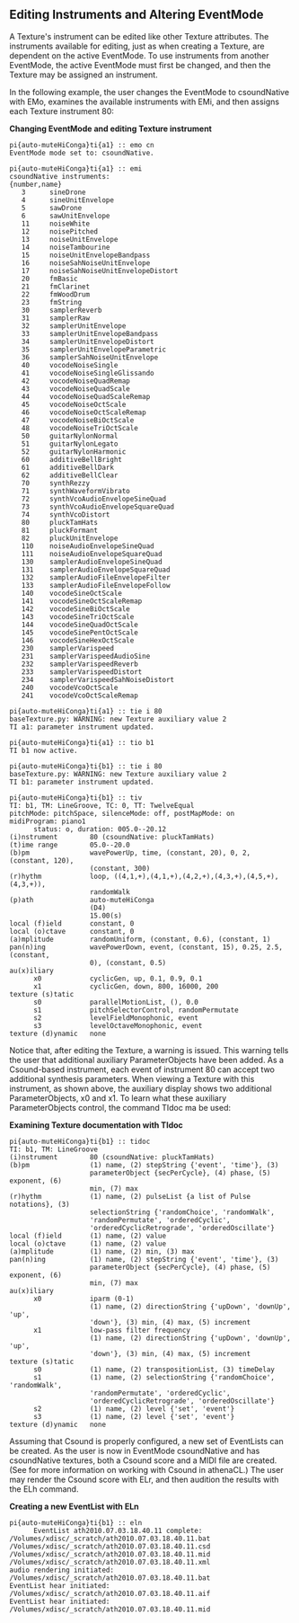## Editing Instruments and Altering EventMode

A Texture's instrument can be edited like other Texture attributes. The instruments available for editing, just as when creating a Texture, are dependent on the active EventMode. To use instruments from another EventMode, the active EventMode must first be changed, and then the Texture may be assigned an instrument.
      
In the following example, the user changes the EventMode to csoundNative with EMo, examines the available instruments with EMi, and then assigns each Texture instrument 80:
      

**Changing EventMode and editing Texture instrument**

```
pi{auto-muteHiConga}ti{a1} :: emo cn
EventMode mode set to: csoundNative.

pi{auto-muteHiConga}ti{a1} :: emi
csoundNative instruments:
{number,name}
   3      sineDrone                        
   4      sineUnitEnvelope                 
   5      sawDrone                         
   6      sawUnitEnvelope                  
   11     noiseWhite                       
   12     noisePitched                     
   13     noiseUnitEnvelope                
   14     noiseTambourine                  
   15     noiseUnitEnvelopeBandpass        
   16     noiseSahNoiseUnitEnvelope        
   17     noiseSahNoiseUnitEnvelopeDistort 
   20     fmBasic                          
   21     fmClarinet                       
   22     fmWoodDrum                       
   23     fmString                         
   30     samplerReverb                    
   31     samplerRaw                       
   32     samplerUnitEnvelope              
   33     samplerUnitEnvelopeBandpass      
   34     samplerUnitEnvelopeDistort       
   35     samplerUnitEnvelopeParametric    
   36     samplerSahNoiseUnitEnvelope      
   40     vocodeNoiseSingle                
   41     vocodeNoiseSingleGlissando       
   42     vocodeNoiseQuadRemap             
   43     vocodeNoiseQuadScale             
   44     vocodeNoiseQuadScaleRemap        
   45     vocodeNoiseOctScale              
   46     vocodeNoiseOctScaleRemap         
   47     vocodeNoiseBiOctScale            
   48     vocodeNoiseTriOctScale           
   50     guitarNylonNormal                
   51     guitarNylonLegato                
   52     guitarNylonHarmonic              
   60     additiveBellBright               
   61     additiveBellDark                 
   62     additiveBellClear                
   70     synthRezzy                       
   71     synthWaveformVibrato             
   72     synthVcoAudioEnvelopeSineQuad    
   73     synthVcoAudioEnvelopeSquareQuad  
   74     synthVcoDistort                  
   80     pluckTamHats                     
   81     pluckFormant                     
   82     pluckUnitEnvelope                
   110    noiseAudioEnvelopeSineQuad       
   111    noiseAudioEnvelopeSquareQuad     
   130    samplerAudioEnvelopeSineQuad     
   131    samplerAudioEnvelopeSquareQuad   
   132    samplerAudioFileEnvelopeFilter   
   133    samplerAudioFileEnvelopeFollow   
   140    vocodeSineOctScale               
   141    vocodeSineOctScaleRemap          
   142    vocodeSineBiOctScale             
   143    vocodeSineTriOctScale            
   144    vocodeSineQuadOctScale           
   145    vocodeSinePentOctScale           
   146    vocodeSineHexOctScale            
   230    samplerVarispeed                 
   231    samplerVarispeedAudioSine        
   232    samplerVarispeedReverb           
   233    samplerVarispeedDistort          
   234    samplerVarispeedSahNoiseDistort  
   240    vocodeVcoOctScale                
   241    vocodeVcoOctScaleRemap              

pi{auto-muteHiConga}ti{a1} :: tie i 80
baseTexture.py: WARNING: new Texture auxiliary value 2 
TI a1: parameter instrument updated.

pi{auto-muteHiConga}ti{a1} :: tio b1
TI b1 now active.

pi{auto-muteHiConga}ti{b1} :: tie i 80
baseTexture.py: WARNING: new Texture auxiliary value 2 
TI b1: parameter instrument updated.

pi{auto-muteHiConga}ti{b1} :: tiv
TI: b1, TM: LineGroove, TC: 0, TT: TwelveEqual
pitchMode: pitchSpace, silenceMode: off, postMapMode: on
midiProgram: piano1
      status: o, duration: 005.0--20.12
(i)nstrument        80 (csoundNative: pluckTamHats)
(t)ime range        05.0--20.0
(b)pm               wavePowerUp, time, (constant, 20), 0, 2, (constant, 120),
                    (constant, 300)
(r)hythm            loop, ((4,1,+),(4,1,+),(4,2,+),(4,3,+),(4,5,+),(4,3,+)),
                    randomWalk
(p)ath              auto-muteHiConga
                    (D4)
                    15.00(s)
local (f)ield       constant, 0
local (o)ctave      constant, 0
(a)mplitude         randomUniform, (constant, 0.6), (constant, 1)
pan(n)ing           wavePowerDown, event, (constant, 15), 0.25, 2.5, (constant,
                    0), (constant, 0.5)
au(x)iliary
      x0            cyclicGen, up, 0.1, 0.9, 0.1
      x1            cyclicGen, down, 800, 16000, 200
texture (s)tatic
      s0            parallelMotionList, (), 0.0
      s1            pitchSelectorControl, randomPermutate
      s2            levelFieldMonophonic, event
      s3            levelOctaveMonophonic, event
texture (d)ynamic   none
```

Notice that, after editing the Texture, a warning is issued. This warning tells the user that additional auxiliary ParameterObjects have been added. As a Csound-based instrument, each event of instrument 80 can accept two additional synthesis parameters. When viewing a Texture with this instrument, as shown above, the auxiliary display shows two additional ParameterObjects, x0 and x1. To learn what these auxiliary ParameterObjects control, the command TIdoc ma be used:
      

**Examining Texture documentation with TIdoc**

```
pi{auto-muteHiConga}ti{b1} :: tidoc
TI: b1, TM: LineGroove
(i)nstrument        80 (csoundNative: pluckTamHats)
(b)pm               (1) name, (2) stepString {'event', 'time'}, (3)
                    parameterObject {secPerCycle}, (4) phase, (5) exponent, (6)
                    min, (7) max
(r)hythm            (1) name, (2) pulseList {a list of Pulse notations}, (3)
                    selectionString {'randomChoice', 'randomWalk',
                    'randomPermutate', 'orderedCyclic',
                    'orderedCyclicRetrograde', 'orderedOscillate'}
local (f)ield       (1) name, (2) value
local (o)ctave      (1) name, (2) value
(a)mplitude         (1) name, (2) min, (3) max
pan(n)ing           (1) name, (2) stepString {'event', 'time'}, (3)
                    parameterObject {secPerCycle}, (4) phase, (5) exponent, (6)
                    min, (7) max
au(x)iliary
      x0            iparm (0-1)
                    (1) name, (2) directionString {'upDown', 'downUp', 'up',
                    'down'}, (3) min, (4) max, (5) increment
      x1            low-pass filter frequency
                    (1) name, (2) directionString {'upDown', 'downUp', 'up',
                    'down'}, (3) min, (4) max, (5) increment
texture (s)tatic
      s0            (1) name, (2) transpositionList, (3) timeDelay
      s1            (1) name, (2) selectionString {'randomChoice', 'randomWalk',
                    'randomPermutate', 'orderedCyclic',
                    'orderedCyclicRetrograde', 'orderedOscillate'}
      s2            (1) name, (2) level {'set', 'event'}
      s3            (1) name, (2) level {'set', 'event'}
texture (d)ynamic   none
```

Assuming that Csound is properly configured, a new set of EventLists can be created. As the user is now in EventMode csoundNative and has csoundNative textures, both a Csound score and a MIDI file are created. (See  for more information on working with Csound in athenaCL.) The user may render the Csound score with ELr, and then audition the results with the ELh command.
      

**Creating a new EventList with ELn**

```
pi{auto-muteHiConga}ti{b1} :: eln
      EventList ath2010.07.03.18.40.11 complete:
/Volumes/xdisc/_scratch/ath2010.07.03.18.40.11.bat
/Volumes/xdisc/_scratch/ath2010.07.03.18.40.11.csd
/Volumes/xdisc/_scratch/ath2010.07.03.18.40.11.mid
/Volumes/xdisc/_scratch/ath2010.07.03.18.40.11.xml
audio rendering initiated: /Volumes/xdisc/_scratch/ath2010.07.03.18.40.11.bat
EventList hear initiated: /Volumes/xdisc/_scratch/ath2010.07.03.18.40.11.aif
EventList hear initiated: /Volumes/xdisc/_scratch/ath2010.07.03.18.40.11.mid
```

